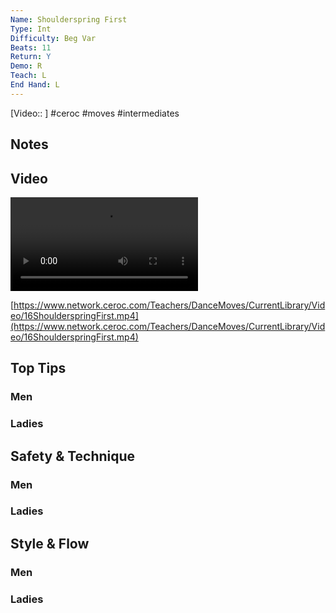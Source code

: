 ```yaml
---
Name: Shoulderspring First
Type: Int
Difficulty: Beg Var
Beats: 11
Return: Y
Demo: R
Teach: L
End Hand: L
---
```


[Video:: ]
#ceroc #moves #intermediates
## Notes

## Video
<video controls>
    <source src="https://www.network.ceroc.com/Teachers/DanceMoves/CurrentLibrary/Video/16ShoulderspringFirst.mp4" type="video/mp4">
</video>

[https://www.network.ceroc.com/Teachers/DanceMoves/CurrentLibrary/Video/16ShoulderspringFirst.mp4](https://www.network.ceroc.com/Teachers/DanceMoves/CurrentLibrary/Video/16ShoulderspringFirst.mp4)

## Top Tips
### Men

### Ladies

## Safety & Technique
### Men

### Ladies

## Style & Flow
### Men

### Ladies


